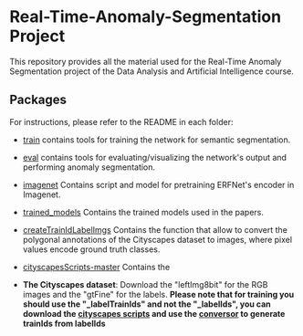 # Real-Time-Anomaly-Segmentation Project
This repository provides all the material used for the Real-Time Anomaly Segmentation project of the Data Analysis and Artificial Intelligence course. 

## Packages
For instructions, please refer to the README in each folder:

* [train](train) contains tools for training the network for semantic segmentation.
* [eval](eval) contains tools for evaluating/visualizing the network's output and performing anomaly segmentation.
* [imagenet](imagenet) Contains script and model for pretraining ERFNet's encoder in Imagenet.
* [trained_models](trained_models) Contains the trained models used in the papers.
* [createTrainIdLabelImgs](createTrainIdLabelImgs) Contains the function that allow to convert the polygonal annotations of the Cityscapes dataset to images, where pixel values encode ground truth classes.
* [cityscapesScripts-master](cityscapesScripts-master) Contains the 

* **The Cityscapes dataset**: Download the "leftImg8bit" for the RGB images and the "gtFine" for the labels. **Please note that for training you should use the "_labelTrainIds" and not the "_labelIds", you can download the [cityscapes scripts](https://github.com/mcordts/cityscapesScripts) and use the [conversor](https://github.com/mcordts/cityscapesScripts/blob/master/cityscapesscripts/preparation/createTrainIdLabelImgs.py) to generate trainIds from labelIds**
